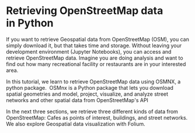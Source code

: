 # Retrieving OpenStreetMap data in Python

If you want to retrieve Geospatial data from OpenStreetMap (OSM), you can simply download it, but that takes time and storage. Without leaving your development environment (Jupyter Notebooks), you can access and retrieve OpenStreetMap data. Imagine you are doing analysis and want to find out how many recreational facility or restaurants are in your interested area. 

In this tutorial, we learn to retrieve OpenStreetMap data using OSMNX, a python package. 
OSMnx is a Python package that lets you download spatial geometries and model, project, visualize, and analyze street networks and other spatial data from OpenStreetMap's API


In the next three sections, we retrieve three different kinds of data from OpenStreetMap: Cafes as points of interest, buildings, and street networks. We also explore Geospatial data visualization with Folium.
